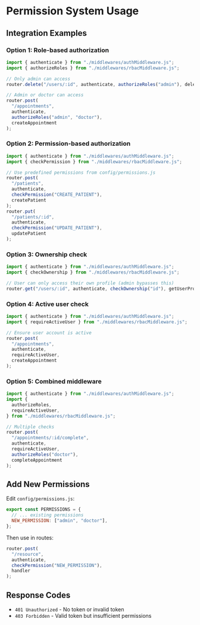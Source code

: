 # Permission System Usage

## Integration Examples

### Option 1: Role-based authorization

```javascript
import { authenticate } from "./middlewares/authMiddleware.js";
import { authorizeRoles } from "./middlewares/rbacMiddleware.js";

// Only admin can access
router.delete("/users/:id", authenticate, authorizeRoles("admin"), deleteUser);

// Admin or doctor can access
router.post(
  "/appointments",
  authenticate,
  authorizeRoles("admin", "doctor"),
  createAppointment
);
```

### Option 2: Permission-based authorization

```javascript
import { authenticate } from "./middlewares/authMiddleware.js";
import { checkPermission } from "./middlewares/rbacMiddleware.js";

// Use predefined permissions from config/permissions.js
router.post(
  "/patients",
  authenticate,
  checkPermission("CREATE_PATIENT"),
  createPatient
);
router.put(
  "/patients/:id",
  authenticate,
  checkPermission("UPDATE_PATIENT"),
  updatePatient
);
```

### Option 3: Ownership check

```javascript
import { authenticate } from "./middlewares/authMiddleware.js";
import { checkOwnership } from "./middlewares/rbacMiddleware.js";

// User can only access their own profile (admin bypasses this)
router.get("/users/:id", authenticate, checkOwnership("id"), getUserProfile);
```

### Option 4: Active user check

```javascript
import { authenticate } from "./middlewares/authMiddleware.js";
import { requireActiveUser } from "./middlewares/rbacMiddleware.js";

// Ensure user account is active
router.post(
  "/appointments",
  authenticate,
  requireActiveUser,
  createAppointment
);
```

### Option 5: Combined middleware

```javascript
import { authenticate } from "./middlewares/authMiddleware.js";
import {
  authorizeRoles,
  requireActiveUser,
} from "./middlewares/rbacMiddleware.js";

// Multiple checks
router.post(
  "/appointments/:id/complete",
  authenticate,
  requireActiveUser,
  authorizeRoles("doctor"),
  completeAppointment
);
```

## Add New Permissions

Edit `config/permissions.js`:

```javascript
export const PERMISSIONS = {
  // ... existing permissions
  NEW_PERMISSION: ["admin", "doctor"],
};
```

Then use in routes:

```javascript
router.post(
  "/resource",
  authenticate,
  checkPermission("NEW_PERMISSION"),
  handler
);
```

## Response Codes

- `401 Unauthorized` - No token or invalid token
- `403 Forbidden` - Valid token but insufficient permissions
